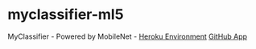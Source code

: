 # myclassifier-ml5

MyClassifier - Powered by MobileNet - [Heroku Environment](https://myclassifier.herokuapp.com/)
[GitHub App](https://shreyanshp.github.io/myclassifier/home.html)
